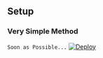 
## Setup
### Very Simple Method
`Soon as Possible...`
[![Deploy](https://www.herokucdn.com/deploy/button.svg)](https://heroku.com/deploy?template=https://github.com/1XusernameX1/lizy)
